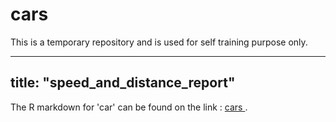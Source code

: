 # cars
This is a temporary repository and is used for self training purpose only.

---
title: "speed_and_distance_report"
---
The R markdown for 'car' can be found on the link : <a href =  https://karishmapr.github.io/cars/> cars </a>. 
